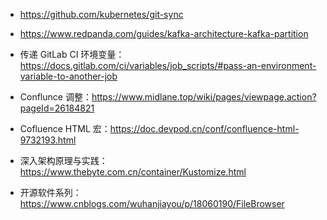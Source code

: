 - <https://github.com/kubernetes/git-sync>

- <https://www.redpanda.com/guides/kafka-architecture-kafka-partition>

- 传递 GitLab CI 环境变量：<https://docs.gitlab.com/ci/variables/job_scripts/#pass-an-environment-variable-to-another-job>

- Conflunce 调整：<https://www.midlane.top/wiki/pages/viewpage.action?pageId=26184821>

- Cofluence HTML 宏：<https://doc.devpod.cn/conf/confluence-html-9732193.html>

- 深入架构原理与实践：<https://www.thebyte.com.cn/container/Kustomize.html>

- 开源软件系列：<https://www.cnblogs.com/wuhanjiayou/p/18060190/FileBrowser>